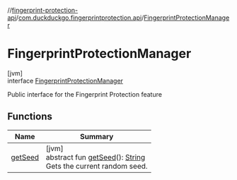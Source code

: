 //[fingerprint-protection-api](../../../index.md)/[com.duckduckgo.fingerprintprotection.api](../index.md)/[FingerprintProtectionManager](index.md)

# FingerprintProtectionManager

[jvm]\
interface [FingerprintProtectionManager](index.md)

Public interface for the Fingerprint Protection feature

## Functions

| Name | Summary |
|---|---|
| [getSeed](get-seed.md) | [jvm]<br>abstract fun [getSeed](get-seed.md)(): [String](https://kotlinlang.org/api/latest/jvm/stdlib/kotlin/-string/index.html)<br>Gets the current random seed. |

